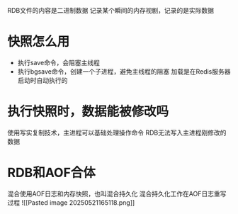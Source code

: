 RDB文件的内容是二进制数据
记录某个瞬间的内存视剧，记录的是实际数据

# 快照怎么用
- 执行save命令，会阻塞主线程
- 执行bgsave命令，创建一个子进程，避免主线程的阻塞
加载是在Redis服务器启动时自动执行的

# 执行快照时，数据能被修改吗
使用写实复制技术，主进程可以基础处理操作命令
RDB无法写入主进程刚修改的数据

# RDB和AOF合体
混合使用AOF日志和内存快照，也叫混合持久化
混合持久化工作在AOF日志重写过程
![[Pasted image 20250521165118.png]]